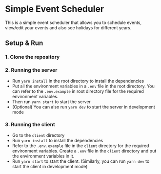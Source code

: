 # Simple Event Scheduler

This is a simple event scheduler that allows you to schedule events, view/edit your events and also see holidays for different years.

## Setup & Run

### 1. Clone the repository

### 2. Running the server

- Run `yarn install` in the root directory to install the dependencies
- Put all the environment variables in a `.env` file in the root directory. You can refer to the `.env.example` in root directory file for the required environment variables.
- Then run `yarn start` to start the server
- (Optional) You can also run `yarn dev` to start the server in development mode

### 3. Running the client

- Go to the `client` directory
- Run `yarn install` to install the dependencies
- Refer to the `.env.example` file in the `client` directory for the required environment variables. Create a `.env` file in the `client` directory and put the environment variables in it.
- Run `yarn start` to start the client. (Similarly, you can run `yarn dev` to start the client in development mode)
